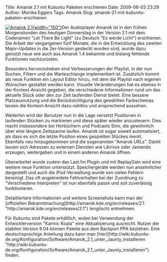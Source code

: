 Title: Amarok 2.1 mit Kubuntu Paketen erschienen
Date: 2009-06-03 23:29
Author: Monika Eggers
Tags: Amarok
Slug: amarok-21-mit-kubuntu-paketen-erschienen

[![Amarok
2.1](http://wiki.kubuntu-de.org/images/thumb/Amarok_2.1.png/761px-Amarok_2.1.png){width="150"}](http://wiki.kubuntu-de.org/images/thumb/Amarok_2.1.png/761px-Amarok_2.1.png)Der
Audioplayer Amarok ist in den frühen Morgenstunden des heutigen
Donnerstag in der Version 2.1 mit dem Codenamen "Let There Be Light" (zu
Deutsch "Es werde Licht") erschienen. Die Arbeit der vergangenen fünf
Monate, die in die Entwicklung des zweiten Major-Updates in die
2er-Version gesteckt worden sind, wurde dazu genutzt neue wie auch aus
Amarok 1.4 bekannte und bislang fehlende Funktionen nachzurüsten.

</p>
Besonders hervorzuheben sind Verbesserungen der Playlist, in der nun
Suchen, Filtern und die Warteschlange implementiert ist. Zusätzlich
kommt als neue Funktion ein Layout Editor hinzu, mit dem die Playlist
nach eigenen Wünschen gestaltet werden kann. Visuelle Veränderungen hat
es ebenso in der Kontext-Ansicht gegeben, die verschiedene Informationen
rund um das aktuelle Stück oder den zur Zeit laufenden Dienst bietet.
Eine bessere Platzausnutzung und die Berücksichtigung des gewählten
Farbschemas lassen die Kontext-Ansicht dazu nahtlos und ansprechend
aussehen.

</p>
<!--break--><!--break-->

Weiterhin wird der Benutzer nun in die Lage versetzt Positionen in
laufenden Stücken zu markieren und diese später wieder anzusteuern. Dies
macht insbesondere bei Hörbüchern und Podcasts Sinn, die gewöhnlich über
eine längere Zeitspanne laufen. Amarok ist sogar soweit automatisiert,
als dass es sich die letzte Position eines gespielten Stückes merkt.
Ebenfalls neu hinzugekommen sind die sogenannten "Amarok URLs". Damit
lassen sich Adressen zu externen Diensten wie Librivox oder Jamendo
erzeugen, weitergeben und in einem anderen Amarok öffnen.

</p>
Überarbeitet wurde zudem das Last.fm Plugin und mit ReplayGain wird eine
weitere neue Funktion unterstützt. Speichergeräte werden nun
ansehnlicher dargestellt und auch die iPod-Verwaltung wurde von vielen
Fehlern bereinigt. Das oft angekreidete Fehlverhalten bei der Zuordnung
zu "Verschiedene Interpreten" ist nun ebenfalls passé und soll
zuverlässig funktionieren.

</p>
Detailliertere Informationen und weitere Screenshots kann man der
[offiziellen
Bekanntmachung](http://amarok.kde.org/en/releases/2.1 "http://amarok.kde.org/en/releases/2.1") (englisch) entnehmen.

</p>
Für Kubuntu sind Pakete erhältlich, wobei bei Verwendung der
Entwicklerversion "Karmic Koala" eine Aktualisierung ausreicht. Nutzer
der stabilen Version 9.04 können Pakete aus dem Backport PPA beziehen.
Eine deutschsprachige Anleitung dazu kann man
[hier](http://wiki.kubuntu-de.org/Konfiguration/Software/Amarok_2.1_unter_Jaunty_installieren "http://wiki.kubuntu-de.org/Konfiguration/Software/Amarok_2.1_unter_Jaunty_installieren") finden.

</p>

